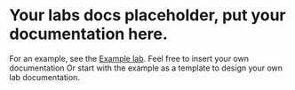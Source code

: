 # Your labs docs placeholder, put your documentation here.

For an example, see the [Example lab](../Example/example.adoc). Feel free to insert your own documentation
Or start with the example as a template to design your own lab documentation. 

